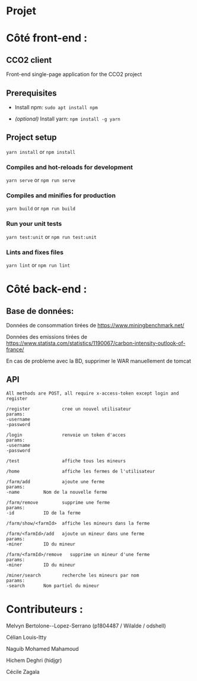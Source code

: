 # Projet

# Côté front-end :
## CCO2 client

Front-end single-page application for the CCO2 project

## Prerequisites

- Install npm: `sudo apt install npm` 

- _(optional)_ Install yarn: `npm install -g yarn`

## Project setup
`yarn install`
or `npm install`

### Compiles and hot-reloads for development
`yarn serve` or `npm run serve`

### Compiles and minifies for production
`yarn build` or `npm run build`

### Run your unit tests
`yarn test:unit` or `npm run test:unit`

### Lints and fixes files
`yarn lint` or `npm run lint`

# Côté back-end :

## Base de données:

Données de consommation tirées de https://www.miningbenchmark.net/

Données des emissions tirées de https://www.statista.com/statistics/1190067/carbon-intensity-outlook-of-france/

En cas de probleme avec la BD, supprimer le WAR manuellement de tomcat

## API
```
All methods are POST, all require x-access-token except login and register
```
```
/register            cree un nouvel utilisateur
params:
-username
-password
```
```
/login               renvoie un token d'acces
params:
-username
-password
```
```
/test                affiche tous les mineurs
```
```
/home                affiche les fermes de l'utilisateur
```
```
/farm/add            ajoute une ferme
params:
-name         Nom de la nouvelle ferme
```
```
/farm/remove         supprime une ferme
params:
-id           ID de la ferme
```
```
/farm/show/<farmId>  affiche les mineurs dans la ferme
```
```
/farm/<farmId>/add   ajoute un mineur dans une ferme
params:
-miner        ID du mineur
```
```
/farm/<farmId>/remove   supprime un mineur d'une ferme
params:
-miner        ID du mineur
```
```
/miner/search        recherche les mineurs par nom
params:
-search       Nom partiel du mineur
```


# Contributeurs :

Melvyn Bertolone--Lopez-Serrano (p1804487 / Wilalde / odshell)

Célian Louis-Itty

Naguib Mohamed Mahamoud

Hichem Deghri (hidjgr)

Cécile Zagala

